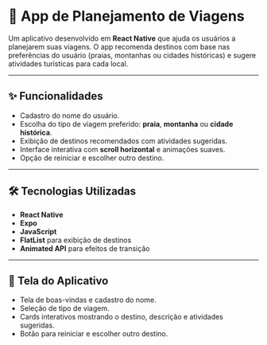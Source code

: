 # 🌴 App de Planejamento de Viagens

Um aplicativo desenvolvido em **React Native** que ajuda os usuários a planejarem suas viagens. O app recomenda destinos com base nas preferências do usuário (praias, montanhas ou cidades históricas) e sugere atividades turísticas para cada local.

---

## ✨ Funcionalidades

- Cadastro do nome do usuário.
- Escolha do tipo de viagem preferido: **praia**, **montanha** ou **cidade histórica**.
- Exibição de destinos recomendados com atividades sugeridas.
- Interface interativa com **scroll horizontal** e animações suaves.
- Opção de reiniciar e escolher outro destino.

---

## 🛠 Tecnologias Utilizadas

- **React Native**
- **Expo**
- **JavaScript**
- **FlatList** para exibição de destinos
- **Animated API** para efeitos de transição

---

## 📱 Tela do Aplicativo

- Tela de boas-vindas e cadastro do nome.
- Seleção de tipo de viagem.
- Cards interativos mostrando o destino, descrição e atividades sugeridas.
- Botão para reiniciar e escolher outro destino.
